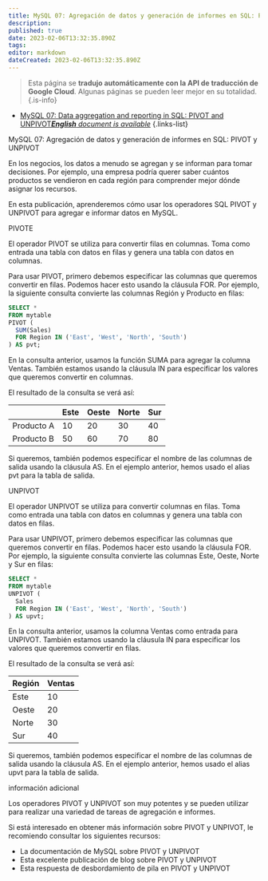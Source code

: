 ```yaml
---
title: MySQL 07: Agregación de datos y generación de informes en SQL: PIVOT y UNPIVOT
description: 
published: true
date: 2023-02-06T13:32:35.890Z
tags: 
editor: markdown
dateCreated: 2023-02-06T13:32:35.890Z
---
```


> Esta página se **tradujo automáticamente con la API de traducción de Google Cloud**.
Algunas páginas se pueden leer mejor en su totalidad.{.is-info}



- [MySQL 07: Data aggregation and reporting in SQL: PIVOT and UNPIVOT***English** document is available*](/en/Knowledge-base/mysql-for-planner-marketers/Learning/mysql-07-data-aggregation-and-reporting-in-sql-pivot-and-unpivot)
{.links-list}


MySQL 07: Agregación de datos y generación de informes en SQL: PIVOT y UNPIVOT

En los negocios, los datos a menudo se agregan y se informan para tomar decisiones. Por ejemplo, una empresa podría querer saber cuántos productos se vendieron en cada región para comprender mejor dónde asignar los recursos.

En esta publicación, aprenderemos cómo usar los operadores SQL PIVOT y UNPIVOT para agregar e informar datos en MySQL.

PIVOTE

El operador PIVOT se utiliza para convertir filas en columnas. Toma como entrada una tabla con datos en filas y genera una tabla con datos en columnas.

Para usar PIVOT, primero debemos especificar las columnas que queremos convertir en filas. Podemos hacer esto usando la cláusula FOR. Por ejemplo, la siguiente consulta convierte las columnas Región y Producto en filas:

```sql
SELECT *
FROM mytable
PIVOT (
  SUM(Sales)
  FOR Region IN ('East', 'West', 'North', 'South')
) AS pvt;
```

En la consulta anterior, usamos la función SUMA para agregar la columna Ventas. También estamos usando la cláusula IN para especificar los valores que queremos convertir en columnas.

El resultado de la consulta se verá así:

| | Este | Oeste | Norte | Sur |
| --- | --- | --- | --- | --- |
| Producto A | 10 | 20 | 30 | 40 |
| Producto B | 50 | 60 | 70 | 80 |

Si queremos, también podemos especificar el nombre de las columnas de salida usando la cláusula AS. En el ejemplo anterior, hemos usado el alias pvt para la tabla de salida.

UNPIVOT

El operador UNPIVOT se utiliza para convertir columnas en filas. Toma como entrada una tabla con datos en columnas y genera una tabla con datos en filas.

Para usar UNPIVOT, primero debemos especificar las columnas que queremos convertir en filas. Podemos hacer esto usando la cláusula FOR. Por ejemplo, la siguiente consulta convierte las columnas Este, Oeste, Norte y Sur en filas:

```sql
SELECT *
FROM mytable
UNPIVOT (
  Sales
  FOR Region IN ('East', 'West', 'North', 'South')
) AS upvt;
```

En la consulta anterior, usamos la columna Ventas como entrada para UNPIVOT. También estamos usando la cláusula IN para especificar los valores que queremos convertir en filas.

El resultado de la consulta se verá así:

| Región | Ventas |
| --- | --- |
| Este | 10 |
| Oeste | 20 |
| Norte | 30 |
| Sur | 40 |

Si queremos, también podemos especificar el nombre de las columnas de salida usando la cláusula AS. En el ejemplo anterior, hemos usado el alias upvt para la tabla de salida.

información adicional

Los operadores PIVOT y UNPIVOT son muy potentes y se pueden utilizar para realizar una variedad de tareas de agregación e informes.

Si está interesado en obtener más información sobre PIVOT y UNPIVOT, le recomiendo consultar los siguientes recursos:

- La documentación de MySQL sobre PIVOT y UNPIVOT
- Esta excelente publicación de blog sobre PIVOT y UNPIVOT
- Esta respuesta de desbordamiento de pila en PIVOT y UNPIVOT